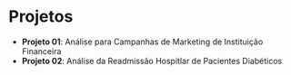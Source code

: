 # Projetos

- **Projeto 01**: Análise para Campanhas de Marketing de Instituição Financeira
- **Projeto 02**: Análise da Readmissão Hospitlar de Pacientes Diabéticos